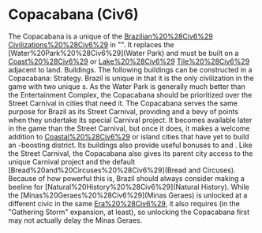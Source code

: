 # Copacabana (Civ6)

The Copacabana is a unique of the [Brazilian%20%28Civ6%29](Brazilian) [Civilizations%20%28Civ6%29](civilization) in "". It replaces the [Water%20Park%20%28Civ6%29](Water Park) and must be built on a [Coast%20%28Civ6%29](Coast) or [Lake%20%28Civ6%29](Lake) [Tile%20%28Civ6%29](tile) adjacent to land.
Buildings.
The following buildings can be constructed in a Copacabana:
Strategy.
Brazil is unique in that it is the only civilization in the game with two unique s. As the Water Park is generally much better than the Entertainment Complex, the Copacabana should be prioritized over the Street Carnival in cities that need it. 
The Copacabana serves the same purpose for Brazil as its Street Carnival, providing and a bevy of points when they undertake its special Carnival project. It becomes available later in the game than the Street Carnival, but once it does, it makes a welcome addition to [Coastal%20%28Civ6%29](coastal) or island cities that have yet to build an -boosting district. Its buildings also provide useful bonuses to and .
Like the Street Carnival, the Copacabana also gives its parent city access to the unique Carnival project and the default [Bread%20and%20Circuses%20%28Civ6%29](Bread and Circuses).
Because of how powerful this is, Brazil should always consider making a beeline for [Natural%20History%20%28Civ6%29](Natural History). While the [Minas%20Geraes%20%28Civ6%29](Minas Geraes) is unlocked at a different civic in the same [Era%20%28Civ6%29](era), it also requires (in the "Gathering Storm" expansion, at least), so unlocking the Copacabana first may not actually delay the Minas Geraes.